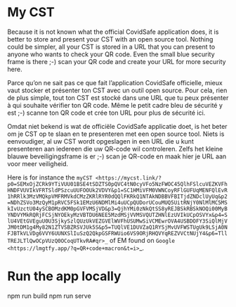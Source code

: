 # My CST 


Because it is not known what the official CovidSafe application does, it is better to store and present your CST with an open source tool. Nothing could be simpler, all your CST is stored in a URL that you can present to anyone who wants to check your QR code. Even the small blue security frame is there ;-) scan your QR code and create your URL for more security here. 


Parce qu’on ne sait pas ce que fait l’application CovidSafe officielle, mieux vaut stocker et présenter ton CST avec un outil open source. Pour cela, rien de plus simple, tout ton CST est stocké dans une URL que tu peux présenter à qui souhaite vérifier ton QR code. Même le petit cadre bleu de sécurité y est ;-) scanne ton QR code et crée ton URL pour plus de sécurité ici.

Omdat niet bekend is wat de officiële CovidSafe applicatie doet, is het beter om je CST op te slaan en te presenteren met een open source tool. Niets is eenvoudiger, al uw CST wordt opgeslagen in een URL die u kunt presenteren aan iedereen die uw QR-code wil controleren. Zelfs het kleine blauwe beveiligingsframe is er ;-) scan je QR-code en maak hier je URL aan voor meer veiligheid.


Here is for instance the `myCST
<https://mycst.link/?p0=SEMxOjZCRk9YTiVUU01BSE4tSDZTS0pQVC4tN0cyVFo5NzFWOC45QlhFSlcuVEZKVFhHNDFVUVIkVFRTSldPSzcuUUFOOUk2VDVY&p1=SC1HMiVFM0VWNCoyRFlGUFUqMENFQlEvR1hRRlk3MzVMQkpVMFRMVkdCMzZKRlRYR0dQQlFKRkQ1NTAkNDBBVFBITjdZNDclUyUq&p2=NDhZSVo3MzQyM1pRVC5FSk1EMzU6NDMlMi4uUCpQUDorUCouMUQ5UitRNjY0NlMlMC5MSkIvUzctU04ySCBOMzdKM0pGVFVMSjVD&p3=QjhYMi0zNkQtSS8yREJBSkRBSkNOQi00MyBYNDVYMkRQRjFCSjNYOEkyMzVBTDU6NEE5MzdMSjVVMSVQUTZHNlEzUVIkUCpOSVYx&p4=SlU4VEtGVEguU0U3SjkySzlQUzUkVEZGVElWVFhUSUMwSiVCMEwrOVA4USBDOFY3SiQlMjVJM0tDM1g4My82N1ZTVSBZRSVJUk5S&p5=TUQlVE1DUVZaQ1RYSjMvUVFWSTUgUk9LSjA0NFJBTkVLVDg6VVY6UUNXSlIuSzQ2QkpGSFRWUio6VS9ORjRHQVYqREZVVCtNUjY4&p6=TllTREJLTlQwOCpVUzQ0OCoqUTkvRA#qr>_` 
of EM found on `Google
<https://lmgtfy.app/?q=QR+code+macron&t=i>`_.

# Run the app locally

npm run build
npm run serve
